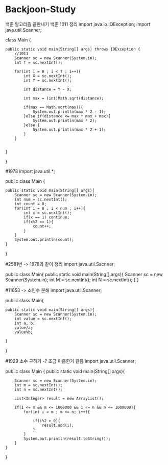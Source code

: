 # Backjoon-Study
백준 알고리즘 끝판내기
백준 1011 정리
import java.io.IOException;
import java.util.Scanner;

class Main {

    public static void main(String[] args) throws IOException {
        //1011
        Scanner sc = new Scanner(System.in);
        int T = sc.nextInt();

        for(int i = 0 ; i < T ; i++){
            int X = sc.nextInt();
            int Y = sc.nextInt();

            int distance = Y - X;

            int max = (int)Math.sqrt(distance);

            if(max == Math.sqrt(max)){
                System.out.println(max * 2 - 1);
            }else if(distance <= max * max + max){
                System.out.println(max * 2);
            }else {
                System.out.println(max * 2 + 1);
            }
        }


    }
}

#1978
import java.util.*;

public class Main {
    
    public static void main(String[] args){
        Scanner sc = new Scanner(System.in);
        int num = sc.nextInt();
        int count = 0;
        for(int i = 0 ; i < num ; i++){
            int x = sc.nextInt();
            if(x == 1) continue;
            if(x%2 == 1){
                count++;
            }
        }
        System.out.println(count);
    }
}

#2581번 -> 1978과 같이 정리
import java.util.Sacnner;

public class Main{
    public static void main(String[] args){
        Scanner sc = new Scanner(System.in);
        int M = sc.nextInt();
        int N = sc.nextInt();
    }
}

#11653 -> 소인수 분해 
import java.util.Scanner;

public class Main{
    
    public static void main(String[] args){
        Scanner sc = new Scanner(System.in);
        int value = sc.nextInf();
        int a, b;
        value/a;
        value%b;
       
    }
}

#1929 소수 구하기 -? 조금 미흡한거 같음
import java.util.Scanner;

public class Main {
    public static void main(String[] args){

        Scanner sc = new Scanner(System.in);
        int m = sc.nextInt();
        int n = sc.nextInt();

        List<Integer> result = new ArrayList();
        
        if(1 <= m && m <= 1000000 && 1 <= n && n <= 1000000){
            for(int i = m ; m <= n; i++){

                if(i%2 > 0){
                    result.add(i);
                }
            }
            System.out.println(result.toString());
        }
    }
}


